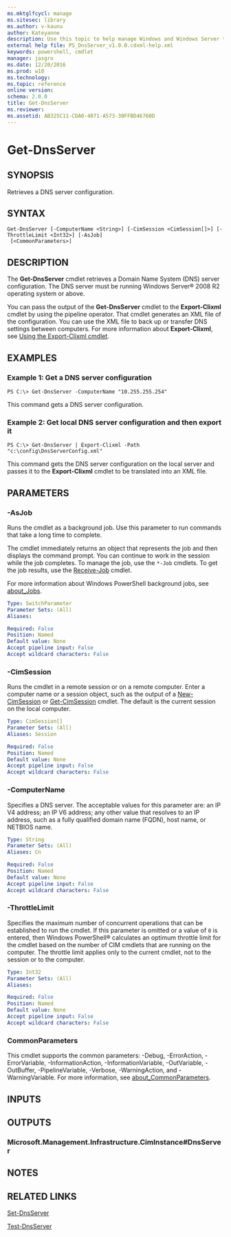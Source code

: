 ```yaml
---
ms.mktglfcycl: manage
ms.sitesec: library
ms.author: v-kaunu
author: Kateyanne
description: Use this topic to help manage Windows and Windows Server technologies with Windows PowerShell.
external help file: PS_DnsServer_v1.0.0.cdxml-help.xml
keywords: powershell, cmdlet
manager: jasgro
ms.date: 12/20/2016
ms.prod: w10
ms.technology: 
ms.topic: reference
online version: 
schema: 2.0.0
title: Get-DnsServer
ms.reviewer:
ms.assetid: AB325C11-CDA0-4071-A573-30FFBD46760D
---
```


# Get-DnsServer

## SYNOPSIS
Retrieves a DNS server configuration.

## SYNTAX

```
Get-DnsServer [-ComputerName <String>] [-CimSession <CimSession[]>] [-ThrottleLimit <Int32>] [-AsJob]
 [<CommonParameters>]
```

## DESCRIPTION
The **Get-DnsServer** cmdlet retrieves a Domain Name System (DNS) server configuration.
The DNS server must be running Windows Server® 2008 R2 operating system or above.

You can pass the output of the **Get-DnsServer** cmdlet to the **Export-Clixml** cmdlet by using the pipeline operator.
That cmdlet generates an XML file of the configuration.
You can use the XML file to back up or transfer DNS settings between computers.
For more information about **Export-Clixml**, see [Using the Export-Clixml cmdlet](https://technet.microsoft.com/en-us/library/ee176824.aspx).

## EXAMPLES

### Example 1: Get a DNS server configuration
```
PS C:\> Get-DnsServer -ComputerName "10.255.255.254"
```

This command gets a DNS server configuration.

### Example 2: Get local DNS server configuration and then export it
```
PS C:\> Get-DnsServer | Export-Clixml -Path "c:\config\DnsServerConfig.xml"
```

This command gets the DNS server configuration on the local server and passes it to the **Export-Clixml** cmdlet to be translated into an XML file.

## PARAMETERS

### -AsJob
Runs the cmdlet as a background job. Use this parameter to run commands that take a long time to complete. 

The cmdlet immediately returns an object that represents the job and then displays the command prompt. 
You can continue to work in the session while the job completes. 
To manage the job, use the `*-Job` cmdlets. 
To get the job results, use the [Receive-Job](https://go.microsoft.com/fwlink/?LinkID=113372) cmdlet. 

For more information about Windows PowerShell background jobs, see [about_Jobs](https://go.microsoft.com/fwlink/?LinkID=113251).

```yaml
Type: SwitchParameter
Parameter Sets: (All)
Aliases: 

Required: False
Position: Named
Default value: None
Accept pipeline input: False
Accept wildcard characters: False
```

### -CimSession
Runs the cmdlet in a remote session or on a remote computer.
Enter a computer name or a session object, such as the output of a [New-CimSession](https://go.microsoft.com/fwlink/p/?LinkId=227967) or [Get-CimSession](https://go.microsoft.com/fwlink/p/?LinkId=227966) cmdlet.
The default is the current session on the local computer.

```yaml
Type: CimSession[]
Parameter Sets: (All)
Aliases: Session

Required: False
Position: Named
Default value: None
Accept pipeline input: False
Accept wildcard characters: False
```

### -ComputerName
Specifies a DNS server. 
The acceptable values for this parameter are: an IP V4 address; an IP V6 address; any other value that resolves to an IP address, such as a fully qualified domain name (FQDN), host name, or NETBIOS name.

```yaml
Type: String
Parameter Sets: (All)
Aliases: Cn

Required: False
Position: Named
Default value: None
Accept pipeline input: False
Accept wildcard characters: False
```

### -ThrottleLimit
Specifies the maximum number of concurrent operations that can be established to run the cmdlet.
If this parameter is omitted or a value of `0` is entered, then Windows PowerShell® calculates an optimum throttle limit for the cmdlet based on the number of CIM cmdlets that are running on the computer.
The throttle limit applies only to the current cmdlet, not to the session or to the computer.

```yaml
Type: Int32
Parameter Sets: (All)
Aliases: 

Required: False
Position: Named
Default value: None
Accept pipeline input: False
Accept wildcard characters: False
```

### CommonParameters
This cmdlet supports the common parameters: -Debug, -ErrorAction, -ErrorVariable, -InformationAction, -InformationVariable, -OutVariable, -OutBuffer, -PipelineVariable, -Verbose, -WarningAction, and -WarningVariable. For more information, see [about_CommonParameters](https://go.microsoft.com/fwlink/?LinkID=113216).

## INPUTS

## OUTPUTS

### Microsoft.Management.Infrastructure.CimInstance#DnsServer

## NOTES

## RELATED LINKS

[Set-DnsServer](./Set-DnsServer.md)

[Test-DnsServer](./Test-DnsServer.md)

